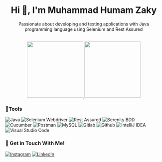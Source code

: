 <h1 align="center">Hi 👋, I'm Muhammad Humam Zaky </h1>

<p align="center">Passionate about developing and testing applications with Java programming language using Selenium and Rest Assured</p>


<br/>
<div align="center">
<a href="https://github.com/muhamaz">
  <img height="180em" src="https://github-readme-stats-eight-theta.vercel.app/api?username=muhamaz&show_icons=true&theme=algolia&include_all_commits=true&count_private=true"/>
  <img height="180em" src="https://github-readme-stats-eight-theta.vercel.app/api/top-langs/?username=muhamaz&layout=compact&langs_count=8&theme=algolia"/>
</a>
</div> 

### 🔨Tools
![Java](https://img.shields.io/badge/-java-181717?style=for-the-badge&logo=java)
![Selenium Webdriver](https://img.shields.io/badge/-selenium-181717?style=for-the-badge&logo=selenium)
![Rest Assured](https://img.shields.io/badge/-RestAssured-181717?style=for-the-badge&logo=restassured)
![Serenity BDD](https://img.shields.io/badge/-serenitybdd-181717?style=for-the-badge&logo=serenitybdd)
![Cucumber](https://img.shields.io/badge/-cucumber-181717?style=for-the-badge&logo=cucumber)
![Postman](https://img.shields.io/badge/-postman-181717?style=for-the-badge&logo=postman)
![MySQL](https://img.shields.io/badge/-mysql-181717?style=for-the-badge&logo=mysql&logoColor=white)
![Gitlab](https://img.shields.io/badge/-gitlab-181717?style=for-the-badge&logo=gitlab)
![Github](https://img.shields.io/badge/GitHub-100000?style=for-the-badge&logo=github&logoColor=white)
![IntelliJ IDEA](https://img.shields.io/badge/IntelliJIDEA-000000.svg?style=for-the-badge&logo=intellij-idea)
![Visual Studio Code](https://img.shields.io/badge/Visual%20Studio%20Code-181717.svg?style=for-the-badge&logo=visual-studio-code)

### 💬 Get in Touch With Me!
<a href="https://www.instagram.com/" target="_blank"><img src="https://img.shields.io/badge/Instagram-%23E4405F.svg?&style=flat-square&logo=instagram&logoColor=white" alt="Instagram"></a>
<a href="https://www.linkedin.com/in/mh-zakkk/" target="_blank"><img src="https://img.shields.io/badge/LinkedIn-%230a66c2.svg?&style=flat-square&logo=linkedin&logoColor=white" alt="LinkedIn"></a>
<!--
**muhamaz/muhamaz** is a ✨ _special_ ✨ repository because its `README.md` (this file) appears on your GitHub profile.

Here are some ideas to get you started:
![C++](https://img.shields.io/badge/C%2B%2B-181717?style=for-the-badge&logo=c%2B%2B&logoColor=white)
![HTML](https://img.shields.io/badge/-HTML-181717?style=for-the-badge&logo=html5)
![CSS](https://img.shields.io/badge/-CSS-181717?style=for-the-badge&logo=css3)
![Javascript](https://img.shields.io/badge/-javascript-181717?style=for-the-badge&logo=javascript)
![PHP](https://img.shields.io/badge/-PHP-181717?style=for-the-badge&logo=php)

- 🔭 I’m currently working on ...
- 🌱 I’m currently learning ...
- 👯 I’m looking to collaborate on ...
- 🤔 I’m looking for help with ...
- 💬 Ask me about ...
- 📫 How to reach me: ...
- 😄 Pronouns: ...
- ⚡ Fun fact: ...
-->

